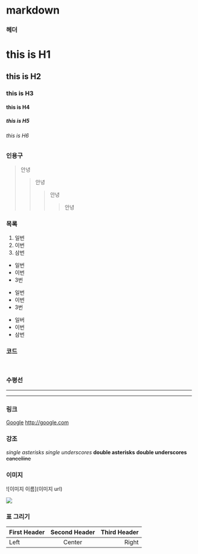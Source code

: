 # markdown

### 헤더

# this is H1
## this is H2
### this is H3
#### this is H4
##### this is H5
###### this is H6

### 인용구

> 안녕
> > 안녕
> > > 안녕
> > > > 안녕

### 목록

1. 일번
2. 이번
3. 삼번

* 일번
 * 이번
  * 3번

+ 일번
 + 이번
  + 3번

- 일버
 - 이번
 - 삼번

### 코드

<pre><code>
</code></pre>

### 수평선

-----
**************

### 링크

[Google](http://google.com)
<http://google.com>

### 강조

*single asterisks*
_single underscores_
**double asterisks**
__double underscores__
~~cancelline~~

### 이미지

![이미지 이름](이미지 url)

<img src="이미지 url" width="원하는 크기">

### 표 그리기

First Header  | Second Header | Third Header
:------------ | :-----------: | -----------:
Left          | Center        | Right